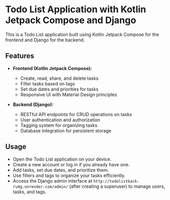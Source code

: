 # Todo List Application with Kotlin Jetpack Compose and Django

This is a Todo List application built using Kotlin Jetpack Compose for the frontend and Django for the backend.

## Features

- **Frontend (Kotlin Jetpack Compose):**
  - Create, read, share, and delete tasks
  - Filter tasks based on tags
  - Set due dates and priorities for tasks
  - Responsive UI with Material Design principles

- **Backend (Django):**
  - RESTful API endpoints for CRUD operations on tasks
  - User authentication and authorization
  - Tagging system for organizing tasks
  - Database integration for persistent storage

## Usage

- Open the Todo List application on your device.
- Create a new account or log in if you already have one.
- Add tasks, set due dates, and prioritize them.
- Use filters and tags to organize your tasks efficiently.
- Access the Django admin interface at `http://todolistback-ru4g.onrender.com/admin/` (after creating a superuser) to manage users, tasks, and tags.
